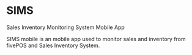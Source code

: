 # SIMS
Sales Inventory Monitoring System Mobile App

SIMS mobile is an mobile app used to monitor sales and inventory from fivePOS and Sales Inventory System.
